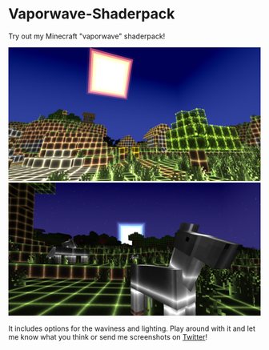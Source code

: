 # Vaporwave-Shaderpack
Try out my Minecraft "vaporwave" shaderpack!

![Sun](/screenshots/sun.png)
![Horses](/screenshots/horses.png)

It includes options for the waviness and lighting. Play around with it and let me know what you think or 
send me screenshots on [Twitter](https://twitter.com/XorDev)!
